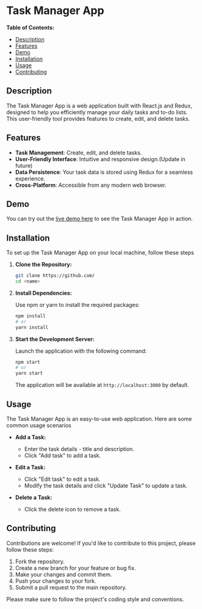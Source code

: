 # Task Manager App

**Table of Contents:**
- [Description](#description)
- [Features](#features)
- [Demo](#demo)
- [Installation](#installation)
- [Usage](#usage)
- [Contributing](#contributing)

## Description

The Task Manager App is a web application built with React.js and Redux, designed to help you efficiently manage your daily tasks and to-do lists. This user-friendly tool provides features to create, edit, and delete tasks.

## Features

- **Task Management**: Create, edit, and delete tasks.
- **User-Friendly Interface**: Intuitive and responsive design.(Update in future)
- **Data Persistence**: Your task data is stored using Redux for a seamless experience.
- **Cross-Platform**: Accessible from any modern web browser.

## Demo

You can try out the [live demo here]() to see the Task Manager App in action.

## Installation

To set up the Task Manager App on your local machine, follow these steps

1. **Clone the Repository:**

   ```bash
   git clone https://github.com/
   cd <name>
   ```

2. **Install Dependencies:**

   Use npm or yarn to install the required packages:

   ```bash
   npm install
   # or
   yarn install
   ```

3. **Start the Development Server:**

   Launch the application with the following command:

   ```bash
   npm start
   # or
   yarn start
   ```

   The application will be available at `http://localhost:3000` by default.

## Usage

The Task Manager App is an easy-to-use web application. Here are some common usage scenarios

- **Add a Task:**

  - Enter the task details - title and description.
  - Click "Add task" to add a task.

- **Edit a Task:**

  - Click "Edit task" to edit a task.
  - Modify the task details and click "Update Task" to update a task.

- **Delete a Task:**

  - Click the delete icon to remove a task.

## Contributing

Contributions are welcome! If you'd like to contribute to this project, please follow these steps:

1. Fork the repository.
2. Create a new branch for your feature or bug fix.
3. Make your changes and commit them.
4. Push your changes to your fork.
5. Submit a pull request to the main repository.

Please make sure to follow the project's coding style and conventions.